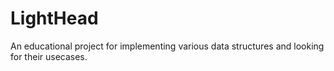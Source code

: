 # LightHead

An educational project for implementing various data structures and looking for their usecases.
